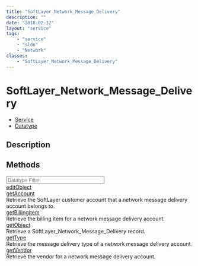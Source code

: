 ```yaml
---
title: "SoftLayer_Network_Message_Delivery"
description: ""
date: "2018-02-12"
layout: "service"
tags:
    - "service"
    - "sldn"
    - "Network"
classes:
    - "SoftLayer_Network_Message_Delivery"
---
```

# SoftLayer_Network_Message_Delivery
<div id='service-datatype'>
    <ul id='sldn-reference-tabs'>
    <li id='service'> <a href='/reference/services/SoftLayer_Network_Message_Delivery' >Service</a></li>    <li id='datatype'> <a href='/reference/datatypes/SoftLayer_Network_Message_Delivery' >Datatype</a></li>
    </ul>
</div>

## Description




        
<div id="properties" class="content">
    <h2>Methods</h2>
    <div class="view-filters">
        <div class="clearfix">
            <div class="search-input-box">
                <input placeholder="Datatype Filter" onkeyup="titleSearch(inputId='edit-combine', divId='method-div', elementClass='method-row')" 
                    type="text" id="edit-combine" value="" size="30" maxlength="128" class="form-text">
            </div>
        </div>
    </div>
    <div id="method-div">
            <div class="method-row">
                        <span class='view-field-title'><a href='/reference/services/SoftLayer_Network_Message_Delivery/editObject'> editObject</a> </span>
            <div class='views-field-body'></div>
        </div>
            <div class="method-row">
                        <span class='view-field-title'><a href='/reference/services/SoftLayer_Network_Message_Delivery/getAccount'> getAccount</a> </span>
            <div class='views-field-body'>Retrieve the SoftLayer customer account that a network message delivery account belongs to.</div>
        </div>
            <div class="method-row">
                        <span class='view-field-title'><a href='/reference/services/SoftLayer_Network_Message_Delivery/getBillingItem'> getBillingItem</a> </span>
            <div class='views-field-body'>Retrieve the billing item for a network message delivery account.</div>
        </div>
            <div class="method-row">
                        <span class='view-field-title'><a href='/reference/services/SoftLayer_Network_Message_Delivery/getObject'> getObject</a> </span>
            <div class='views-field-body'>Retrieve a SoftLayer_Network_Message_Delivery record.</div>
        </div>
            <div class="method-row">
                        <span class='view-field-title'><a href='/reference/services/SoftLayer_Network_Message_Delivery/getType'> getType</a> </span>
            <div class='views-field-body'>Retrieve the message delivery type of a network message delivery account.</div>
        </div>
            <div class="method-row">
                        <span class='view-field-title'><a href='/reference/services/SoftLayer_Network_Message_Delivery/getVendor'> getVendor</a> </span>
            <div class='views-field-body'>Retrieve the vendor for a network message delivery account.</div>
        </div>
        </div>
</div>

